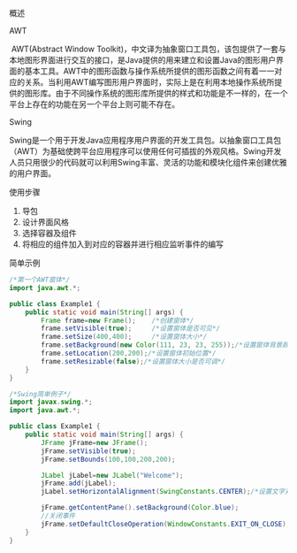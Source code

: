 概述

AWT

​		AWT(Abstract Window Toolkit)，中文译为抽象窗口工具包，该包提供了一套与本地图形界面进行交互的接口，是Java提供的用来建立和设置Java的图形用户界面的基本工具。AWT中的图形函数与操作系统所提供的图形函数之间有着一一对应的关系。当利用AWT编写图形用户界面时，实际上是在利用本地操作系统所提供的图形库。由于不同操作系统的图形库所提供的样式和功能是不一样的，在一个平台上存在的功能在另一个平台上则可能不存在。

Swing

​		Swing是一个用于开发Java应用程序用户界面的开发工具包。以抽象窗口工具包（AWT）为基础使跨平台应用程序可以使用任何可插拔的外观风格。Swing开发人员只用很少的代码就可以利用Swing丰富、灵活的功能和模块化组件来创建优雅的用户界面。 

使用步骤

1. 导包
2. 设计界面风格
3. 选择容器及组件
4. 将相应的组件加入到对应的容器并进行相应监听事件的编写

简单示例

``` java
/*第一个AWT窗体*/
import java.awt.*;

public class Example1 {
    public static void main(String[] args) {
        Frame frame=new Frame();    /*创建窗体*/
        frame.setVisible(true);     /*设置窗体是否可见*/
        frame.setSize(400,400);     /*设置窗体大小*/
        frame.setBackground(new Color(111, 23, 23, 255));/*设置窗体背景颜色*/
        frame.setLocation(200,200);/*设置窗体初始位置*/
        frame.setResizable(false);/*设置窗体大小是否可调*/
    }
}
```

``` java
/*Swing简单例子*/
import javax.swing.*;
import java.awt.*;

public class Example1 {
    public static void main(String[] args) {
        JFrame jFrame=new JFrame();
        jFrame.setVisible(true);
        jFrame.setBounds(100,100,200,200);

        JLabel jLabel=new JLabel("Welcome");
        jFrame.add(jLabel);
        jLabel.setHorizontalAlignment(SwingConstants.CENTER);/*设置文字对齐方式*/

        jFrame.getContentPane().setBackground(Color.blue);
        //关闭事件
        jFrame.setDefaultCloseOperation(WindowConstants.EXIT_ON_CLOSE);
    }
}
```

